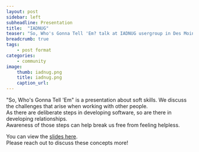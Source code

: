 ```yaml
---
layout: post
sidebar: left
subheadline: Presentation
title:  "IADNUG"
teaser: "So, Who's Gonna Tell 'Em? talk at IADNUG usergroup in Des Moines, IA"
breadcrumb: true
tags:
    - post format
categories:
    - community
image:
    thumb: iadnug.png
    title: iadnug.png
    caption_url: 
---
```

"So, Who's Gonna Tell 'Em" is a presentation about soft skills.  We discuss the challenges that arise when working with other people.  
As there are deliberate steps in developing software, so are there in developing relationships.  
Awareness of those steps can help break us free from feeling helpless.

You can view the <a href='https://docs.google.com/presentation/d/1Dj2DcN1_EYGbLRdhnA5AaSochs3FBJhiaSxr_uI9B2Q/edit?usp=sharing' target='new'>slides here</a>.  
Please reach out to discuss these concepts more!